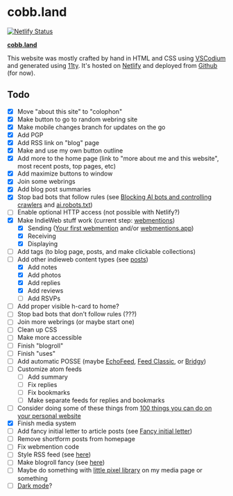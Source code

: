 # cobb.land

[![Netlify Status](https://api.netlify.com/api/v1/badges/2ce55473-4a31-4a01-ae29-a5bbd1b46a8f/deploy-status)](https://app.netlify.com/projects/cobbland/deploys)

**[cobb.land](https://cobb.land)**

This website was mostly crafted by hand in HTML and CSS using <a href="https://vscodium.com/">VSCodium</a> and generated using [11ty](https://www.11ty.dev/). It's hosted on <a href="https://www.netlify.com/">Netlify</a> and deployed from <a href="https://github.com/cobbland/cobb.land">Github</a> (for now).</a>

## Todo

- [x] Move "about this site" to "colophon"
- [x] Make button to go to random webring site 
- [x] Make mobile changes branch for updates on the go
- [x] Add PGP
- [x] Add RSS link on "blog" page
- [x] Make and use my own button outline
- [x] Add more to the home page (link to "more about me and this website", most recent posts, top pages, etc)
- [x] Add maximize buttons to window
- [x] Join some webrings
- [x] Add blog post summaries
- [x] Stop bad bots that follow rules (see [Blocking AI bots and controlling crawlers](https://developers.netlify.com/guides/blocking-ai-bots-and-controlling-crawlers/) and [ai.robots.txt](https://github.com/ai-robots-txt/ai.robots.txt))
- [ ] Enable optional HTTP access (not possible with Netlify?)
- [x] Make IndieWeb stuff work (current step: [webmentions](https://indiewebify.me/send-webmentions/))
    - [x] Sending ([Your first webmention](https://aaronparecki.com/2018/06/30/11/your-first-webmention) and/or [webmentions.app](https://webmention.app/))
    - [x] Receiving 
    - [x] Displaying
- [ ] Add tags (to blog page, posts, and make clickable collections)
- [ ] Add other indieweb content types (see [posts](https://indieweb.org/posts))
    - [x] Add notes
    - [x] Add photos
    - [x] Add replies
    - [x] Add reviews
    - [ ] Add RSVPs
- [ ] Add proper visible h-card to home?
- [ ] Stop bad bots that don't follow rules (???)
- [ ] Join more webrings (or maybe start one)
- [ ] Clean up CSS
- [ ] Make more accessible
- [ ] Finish "blogroll"
- [ ] Finish "uses"
- [ ] Add automatic POSSE (maybe [EchoFeed](https://echofeed.app/), [Feed Classic](https://echo.rknight.me/), or [Bridgy](https://brid.gy/))
- [ ] Customize atom feeds
    - [ ] Add summary
    - [ ] Fix replies
    - [ ] Fix bookmarks
    - [ ] Make separate feeds for replies and bookmarks
- [ ] Consider doing some of these things from [100 things you can do on your personal website](https://jamesg.blog/2024/02/19/personal-website-ideas)
- [x] Finish media system
- [ ] Add fancy initial letter to article posts (see [Fancy initial letter](https://blog.jacobdensford.com/fancy-initial-letter))
- [ ] Remove shortform posts from homepage
- [ ] Fix webmention code
- [ ] Style RSS feed (see [here](https://www.cedricbonhomme.org/2025/08/18/rss-xslt-styling/))
- [ ] Make blogroll fancy (see [here](https://opml.org/blogroll.opml))
- [ ] Maybe do something with [little pixel library](https://hillhouse.neocities.org/cliques/library/) on my media page or something
- [ ] [Dark mode](https://www.codemzy.com/blog/dark-mode-to-static-site)?